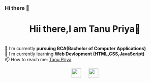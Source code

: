 ### Hi there 👋

<!--
**Tanu-8/Tanu-8** is a ✨ _special_ ✨ repository because its `README.md` (this file) appears on your GitHub profile.

Here are some ideas to get you started:

- 🔭 I’m currently working on ...
- 🌱 I’m currently learning ...
- 👯 I’m looking to collaborate on ...
- 🤔 I’m looking for help with ...
- 💬 Ask me about ...
- 📫 How to reach me: ...
- 😄 Pronouns: ...
- ⚡ Fun fact: ...
-->
<h1 align="center">Hii there,I am Tanu Priya👋</h1><br>
🔭 I’m currently <strong>pursuing BCA(Bachelor of Computer Applications) </strong><br>
🌱 I’m currently learning <strong>Web Devlopment (HTML,CSS,JavaScript) </strong><br>
📫 How to reach me: <a href="https://www.linkedin.com/in/tanu-priya-243606239" target="_blank">Tanu Priya</a>

<p align="center">
  <a href="https://www.linkedin.com/in/tanu-priya-243606239" target="_blank"><img src="https://cdn.jsdelivr.net/npm/simple-icons@3.0.1/icons/linkedin.svg" height="30" width="30"></a>
&nbsp;&nbsp;&nbsp;&nbsp;
  <a href="https://www.instagram.com/_.tanu._0710/" target="_blank"><img src="https://cdn.jsdelivr.net/npm/simple-icons@3.0.1/icons/instagram.svg" height="30" width="30"></a>
</p>
